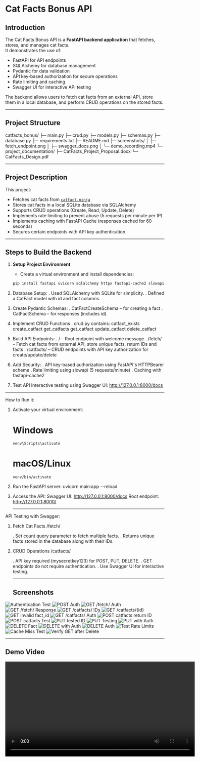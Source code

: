 # Cat Facts Bonus API

## Introduction
The Cat Facts Bonus API is a **FastAPI backend application** that fetches, stores, and manages cat facts.  
It demonstrates the use of:

- FastAPI for API endpoints
- SQLAlchemy for database management
- Pydantic for data validation
- API key-based authorization for secure operations
- Rate limiting and caching
- Swagger UI for interactive API testing

The backend allows users to fetch cat facts from an external API, store them in a local database, and perform CRUD operations on the stored facts.

-----------------------------------------------------------

## Project Structure
catfacts_bonus/
├─ main.py
├─ crud.py
├─ models.py
├─ schemas.py
├─ database.py
├─ requirements.txt
├─ README.md
├─ screenshots/
│ ├─ fetch_endpoint.png
│ ├─ swagger_docs.png
│ └─ demo_recording.mp4
└─ project_documentation/
├─ CatFacts_Project_Proposal.docx
└─ CatFacts_Design.pdf

-------------------------------------------------------------

## Project Description

This project:

- Fetches cat facts from [`catfact.ninja`](https://catfact.ninja/)  
- Stores cat facts in a local SQLite database via SQLAlchemy  
- Supports CRUD operations (Create, Read, Update, Delete)  
- Implements rate limiting to prevent abuse (5 requests per minute per IP)  
- Implements caching with FastAPI Cache (responses cached for 60 seconds)  
- Secures certain endpoints with API key authentication  

------------------------------------------------------------------------------

## Steps to Build the Backend

1. **Setup Project Environment**
   - Create a virtual environment and install dependencies:
   ```bash
   pip install fastapi uvicorn sqlalchemy httpx fastapi-cache2 slowapi
   
2. Database Setup:
  . Used SQLAlchemy with SQLite for simplicity.
  . Defined a CatFact model with id and fact columns.

3. Create Pydantic Schemas:
  . CatFactCreateSchema – for creating a fact
  . CatFactSchema – for responses (includes id)

4. Implement CRUD Functions
  . crud.py contains:
    catfact_exists
    create_catfact
    get_catfacts
    get_catfact
    update_catfact
    delete_catfact
   
5. Build API Endpoints:
  . / – Root endpoint with welcome message
  . /fetch/ – Fetch cat facts from external API, store unique facts, return IDs and facts
  . /catfacts/ – CRUD endpoints with API key authorization for create/update/delete

6. Add Security:
  . API key-based authorization using FastAPI's HTTPBearer scheme
  . Rate limiting using slowapi (5 requests/minute)
  . Caching with fastapi-cache2

7. Test API
Interactive testing using Swagger UI:
http://127.0.0.1:8000/docs

--------------------------------------------

How to Run it:
1. Activate your virtual environment:
   # Windows
       venv\Scripts\activate
   # macOS/Linux
       venv/bin/activate
2. Run the FastAPI server:
       uvicorn main:app --reload

3. Access the API:
   Swagger UI: http://127.0.0.1:8000/docs
   Root endpoint: http://127.0.0.1:8000/
   
   ----------------------------------------------
API Testing with Swagger:

1. Fetch Cat Facts /fetch/

   . Set count query parameter to fetch multiple facts.
   . Returns unique facts stored in the database along with their IDs.

2. CRUD Operations /catfacts/

   . API key required (mysecretkey123) for POST, PUT, DELETE.
   . GET endpoints do not require authentication.
   . Use Swagger UI for interactive testing.

   ---------------------------------------------
   ## Screenshots

![Authentication Test](https://raw.githubusercontent.com/JohnPretz/CatFactsBonus/main/screenshots/01_authentication_test.png)
![POST Auth](https://raw.githubusercontent.com/JohnPretz/CatFactsBonus/main/screenshots/02_post_auth.png)
![GET /fetch/ Auth](https://raw.githubusercontent.com/JohnPretz/CatFactsBonus/main/screenshots/03_get_fetch_auth.png)
![GET /fetch/ Response](https://raw.githubusercontent.com/JohnPretz/CatFactsBonus/main/screenshots/04_get_fetch_response.png)
![GET /catfacts/ IDs](https://raw.githubusercontent.com/JohnPretz/CatFactsBonus/main/screenshots/05_get_catfacts_ids.png)
![GET /catfacts/{id}](https://raw.githubusercontent.com/JohnPretz/CatFactsBonus/main/screenshots/06_get_catfact_id.png)
![GET invalid fact_id](https://raw.githubusercontent.com/JohnPretz/CatFactsBonus/main/screenshots/07_get_catfact_invalid.png)
![GET /catfacts/ Auth](https://raw.githubusercontent.com/JohnPretz/CatFactsBonus/main/screenshots/08_get_facts_auth.png)
![POST catfacts return ID](https://raw.githubusercontent.com/JohnPretz/CatFactsBonus/main/screenshots/09_post_catfact_return.png)
![POST catfacts Test](https://raw.githubusercontent.com/JohnPretz/CatFactsBonus/main/screenshots/10_post_catfact_test.png)
![PUT tested ID](https://raw.githubusercontent.com/JohnPretz/CatFactsBonus/main/screenshots/11_put_tested_id.png)
![PUT Testing](https://raw.githubusercontent.com/JohnPretz/CatFactsBonus/main/screenshots/12_put_testing.png)
![PUT with Auth](https://raw.githubusercontent.com/JohnPretz/CatFactsBonus/main/screenshots/13_put_with_auth.png)
![DELETE Fact](https://raw.githubusercontent.com/JohnPretz/CatFactsBonus/main/screenshots/14_delete_fact.png)
![DELETE with Auth](https://raw.githubusercontent.com/JohnPretz/CatFactsBonus/main/screenshots/15_delete_with_auth.png)
![DELETE Auth](https://raw.githubusercontent.com/JohnPretz/CatFactsBonus/main/screenshots/16_delete_auth.png)
![Test Rate Limits](https://raw.githubusercontent.com/JohnPretz/CatFactsBonus/main/screenshots/17_test_rate_limits.png)
![Cache Miss Test](https://raw.githubusercontent.com/JohnPretz/CatFactsBonus/main/screenshots/18_test_cache_miss.png)
![Verify GET after Delete](https://raw.githubusercontent.com/JohnPretz/CatFactsBonus/main/screenshots/19_verify_get_after_delete.png)

--------------------------------------------------

## Demo Video

<video width="600" controls>
  <source src="https://raw.githubusercontent.com/JohnPretz/CatFactsBonus/main/screenshots/20_demo.mkv" type="video/mp4">
  Your browser does not support the video tag.
</video>

